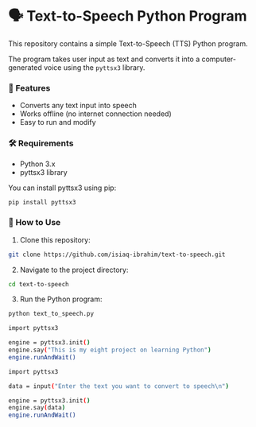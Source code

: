 # 🗣️ Text-to-Speech Python Program

This repository contains a simple Text-to-Speech (TTS) Python program.

The program takes user input as text and converts it into a computer-generated voice using the `pyttsx3` library.

### 🚀 Features
- Converts any text input into speech
- Works offline (no internet connection needed)
- Easy to run and modify

### 🛠️ Requirements
- Python 3.x
- pyttsx3 library

You can install pyttsx3 using pip:
```bash
pip install pyttsx3
```

### 📄 How to Use
1. Clone this repository:
```bash
git clone https://github.com/isiaq-ibrahim/text-to-speech.git
```

2. Navigate to the project directory:
```bash
cd text-to-speech
```

3. Run the Python program:
```bash
python text_to_speech.py
```

```bash
import pyttsx3

engine = pyttsx3.init()
engine.say("This is my eight project on learning Python")
engine.runAndWait()
```



```bash
import pyttsx3

data = input("Enter the text you want to convert to speech\n")

engine = pyttsx3.init()
engine.say(data)
engine.runAndWait()
```
